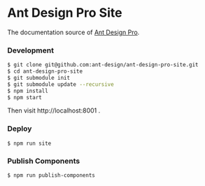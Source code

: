 # Ant Design Pro Site

The documentation source of [Ant Design Pro](https://github.com/ant-design/ant-design-pro).

### Development

```bash
$ git clone git@github.com:ant-design/ant-design-pro-site.git
$ cd ant-design-pro-site
$ git submodule init
$ git submodule update --recursive
$ npm install
$ npm start
```

Then visit http://localhost:8001 .

### Deploy

```
$ npm run site
```

### Publish Components

```
$ npm run publish-components
```
